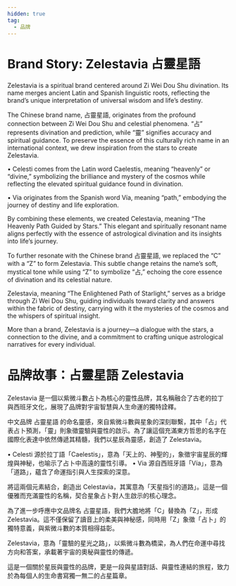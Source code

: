 ```yaml
---
hidden: true
tag:
  - 品牌
---
```


# Brand Story: Zelestavia 占靈星語

###

Zelestavia is a spiritual brand centered around Zi Wei Dou Shu divination. Its name merges ancient Latin and Spanish linguistic roots, reflecting the brand’s unique interpretation of universal wisdom and life’s destiny.

The Chinese brand name, 占靈星語, originates from the profound connection between Zi Wei Dou Shu and celestial phenomena. “占” represents divination and prediction, while “靈” signifies accuracy and spiritual guidance. To preserve the essence of this culturally rich name in an international context, we drew inspiration from the stars to create Zelestavia.

• Celesti comes from the Latin word Caelestis, meaning “heavenly” or “divine,” symbolizing the brilliance and mystery of the cosmos while reflecting the elevated spiritual guidance found in divination.

• Via originates from the Spanish word Vía, meaning “path,” embodying the journey of destiny and life exploration.

By combining these elements, we created Celestavia, meaning “The Heavenly Path Guided by Stars.” This elegant and spiritually resonant name aligns perfectly with the essence of astrological divination and its insights into life’s journey.

To further resonate with the Chinese brand 占靈星語, we replaced the “C” with a “Z” to form Zelestavia. This subtle change retains the name’s soft, mystical tone while using “Z” to symbolize “占,” echoing the core essence of divination and its celestial nature.

Zelestavia, meaning “The Enlightened Path of Starlight,” serves as a bridge through Zi Wei Dou Shu, guiding individuals toward clarity and answers within the fabric of destiny, carrying with it the mysteries of the cosmos and the whispers of spiritual insight.

More than a brand, Zelestavia is a journey—a dialogue with the stars, a connection to the divine, and a commitment to crafting unique astrological narratives for every individual.

##

# 品牌故事：占靈星語 Zelestavia

###

Zelestavia 是一個以紫微斗數占卜為核心的靈性品牌，其名稱融合了古老的拉丁與西班牙文化，展現了品牌對宇宙智慧與人生命運的獨特詮釋。

中文品牌 占靈星語 的命名靈感，來自紫微斗數與星象的深刻聯繫，其中「占」代表占卜預測，「靈」則象徵靈驗與靈性的啟示。為了讓這個充滿東方哲思的名字在國際化表達中依然傳遞其精髓，我們以星辰為靈感，創造了 Zelestavia。

• Celesti 源於拉丁語「Caelestis」，意為「天上的、神聖的」，象徵宇宙星辰的輝煌與神秘，也喻示了占卜中高遠的靈性引導。
• Via 源自西班牙語「Vía」，意為「道路」，蘊含了命運指引與人生探索的深意。

將這兩個元素結合，創造出 Celestavia，其寓意為「天星指引的道路」。這是一個優雅而充滿靈性的名稱，契合星象占卜對人生啟示的核心理念。

為了進一步呼應中文品牌名 占靈星語，我們大膽地將「C」替換為「Z」，形成 Zelestavia。這不僅保留了讀音上的柔美與神秘感，同時用「Z」象徵「占卜」的獨特意義，與紫微斗數的本質相得益彰。

Zelestavia，意為「靈驗的星光之路」，以紫微斗數為橋梁，為人們在命運中尋找方向和答案，承載著宇宙的奧秘與靈性的傳遞。

這是一個關於星辰與靈性的品牌，更是一段與星語對話、與靈性連結的旅程，致力於為每個人的生命書寫獨一無二的占星篇章。
